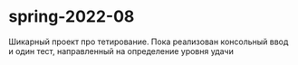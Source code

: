 # spring-2022-08

<p>Шикарный проект про тетирование. Пока реализован консольный ввод и один тест, направленный на определение уровня удачи</p>
